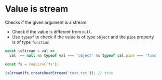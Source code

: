 # Value is stream

Checks if the given argument is a stream.

* Check if the value is different from `null`.
* Use `typeof` to check if the value is of type `object` and the `pipe` property is of type `function`.

```js
const isStream = val =>
  val !== null && typeof val === 'object' && typeof val.pipe === 'function';
```

```js
const fs = require('fs');

isStream(fs.createReadStream('test.txt')); // true
```
